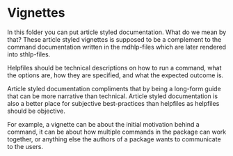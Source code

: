 # Vignettes

In this folder you can put article styled documentation.
What do we mean by that?
These article styled vignettes is supposed to be a complement to
the command documentation written in the mdhlp-files
which are later rendered into sthlp-files.

Helpfiles should be technical descriptions on how to
run a command, what the options are,
how they are specified, and what the expected outcome is.

Article styled documentation compliments that by being a
long-form guide that can be more narrative than technical.
Article styled documentation is also a better place for subjective best-practices
than helpfiles as helpfiles should be objective.

For example, a vignette can be about the initial motivation behind a command,
it can be about how multiple commands in the package can work together,
or anything else the authors of a package wants to communicate to the users.
